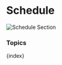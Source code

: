 # Schedule

<img class="screenshot" alt="Schedule Section" src="{{url_prefix}}/assets/img/schedule/schedule-section.png">

### Topics

{index}